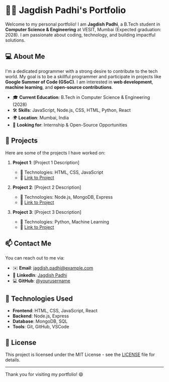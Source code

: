 # 🧑‍💻 Jagdish Padhi's Portfolio

Welcome to my personal portfolio! I am **Jagdish Padhi**, a B.Tech student in **Computer Science & Engineering** at VESIT, Mumbai (Expected graduation: 2028). I am passionate about coding, technology, and building impactful solutions.

## 💻 About Me

I'm a dedicated programmer with a strong desire to contribute to the tech world. My goal is to be a skillful programmer and participate in projects like **Google Summer of Code (GSoC)**. I am interested in **web development**, **machine learning**, and **open-source contributions**.

- 🎓 **Current Education**: B.Tech in Computer Science & Engineering (2028)
- 🛠️ **Skills**: JavaScript, Node.js, CSS, HTML, Python, React
- 🌍 **Location**: Mumbai, India
- 💼 **Looking for**: Internship & Open-Source Opportunities

## 📂 Projects

Here are some of the projects I have worked on:

1. **Project 1**: [Project 1 Description]
   - 🚀 Technologies: HTML, CSS, JavaScript
   - 🔗 [Link to Project](#)

2. **Project 2**: [Project 2 Description]
   - 🚀 Technologies: Node.js, MongoDB, Express
   - 🔗 [Link to Project](#)

3. **Project 3**: [Project 3 Description]
   - 🚀 Technologies: Python, Machine Learning
   - 🔗 [Link to Project](#)

## 📫 Contact Me

You can reach out to me via:

- ✉️ **Email**: [jagdish.padhi@example.com](mailto:jagdish.padhi@example.com)
- 🔗 **LinkedIn**: [Jagdish Padhi](https://linkedin.com/in/yourprofile)
- 💻 **GitHub**: [@yourusername](https://github.com/yourusername)

## 🔧 Technologies Used

- **Frontend**: HTML, CSS, JavaScript, React
- **Backend**: Node.js, Express
- **Database**: MongoDB, SQL
- **Tools**: Git, GitHub, VSCode

## 📄 License

This project is licensed under the MIT License - see the [LICENSE](LICENSE) file for details.

---

Thank you for visiting my portfolio! 😄

